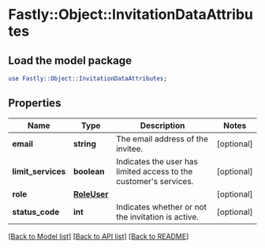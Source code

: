 # Fastly::Object::InvitationDataAttributes

## Load the model package
```perl
use Fastly::Object::InvitationDataAttributes;
```

## Properties
Name | Type | Description | Notes
------------ | ------------- | ------------- | -------------
**email** | **string** | The email address of the invitee. | [optional] 
**limit_services** | **boolean** | Indicates the user has limited access to the customer&#39;s services. | [optional] 
**role** | [**RoleUser**](RoleUser.md) |  | [optional] 
**status_code** | **int** | Indicates whether or not the invitation is active. | [optional] 

[[Back to Model list]](../README.md#documentation-for-models) [[Back to API list]](../README.md#documentation-for-api-endpoints) [[Back to README]](../README.md)



